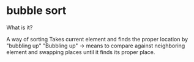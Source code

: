 # bubble sort

What is it?

A way of sorting
Takes current element and finds the proper location by "bubbling up"
"Bubbling up" -> means to compare against neighboring element
and swapping places until it finds its proper place.
